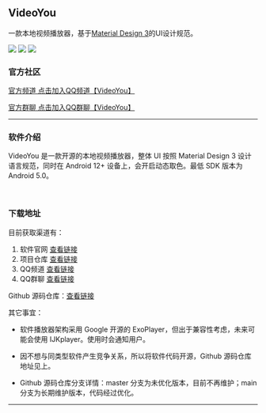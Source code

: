## VideoYou

一款本地视频播放器，基于[Material Design 3](https://m3.material.io/)的UI设计规范。

[![](https://img.shields.io/github/v/release/clearpole/videoyou?color=red&label=%E6%9C%80%E6%96%B0%E7%89%88%E6%9C%AC)](https://github.com/Clearpole/VideoYou/releases)
[![](https://img.shields.io/github/stars/clearpole/videoyou)](https://github.com/Clearpole/VideoYou/)
[![](https://img.shields.io/github/downloads/clearpole/videoyou/total?label=%E4%B8%8B%E8%BD%BD%E9%87%8F)](https://github.com/Clearpole/VideoYou/releases)

### 官方社区

[官方频道 点击加入QQ频道【VideoYou】](https://pd.qq.com/s/61vf6d5qi)

[官方群聊 点击加入QQ群聊【VideoYou】](https://jq.qq.com/?_wv=1027&k=jhToOOG8)

---

### 软件介绍


VideoYou 是一款开源的本地视频播放器，整体 UI 按照 Material Design 3 设计语言规范，同时在 Android 12+ 设备上，会开启动态取色。最低 SDK 版本为 Android 5.0。

<br/>

### 下载地址


目前获取渠道有：
1. 软件官网 [查看链接](https://clearpole.gitee.io/videoyou-website/)
2. 项目仓库 [查看链接](https://github.com/Clearpole/VideoYou/releases)
3. QQ频道 [查看链接](https://pd.qq.com/s/61vf6d5qi)
4. QQ群聊 [查看链接](https://jq.qq.com/?_wv=1027&k=jhToOOG8)


Github 源码仓库：[查看链接](https://github.com/Clearpole/VideoYou-Code-View/tree/main)


其它事宜：

* 软件播放器架构采用 Google 开源的 ExoPlayer，但出于兼容性考虑，未来可能会使用 IJKplayer。使用时会通知用户。

* 因不想与同类型软件产生竞争关系，所以将软件代码开源，Github 源码仓库地址见上。

* Github 源码仓库分支详情：master 分支为未优化版本，目前不再维护；main 分支为长期维护版本，代码经过优化。

---

